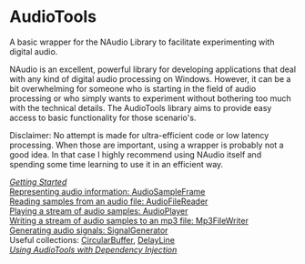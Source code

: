 # AudioTools
A basic wrapper for the NAudio Library to facilitate experimenting with digital audio.    

NAudio is an excellent, powerful library for developing applications that deal with any kind of digital audio processing on Windows. However, it can be a bit overwhelming for someone who is starting in the field of audio processing or who simply wants to experiment without bothering too much with the technical details.
The AudioTools library aims to provide easy access to basic functionality for those scenario's.    
    
Disclaimer: No attempt is made for ultra-efficient code or low latency processing. When those are important, using a wrapper is probably not a good idea. In that case I highly recommend using NAudio itself and spending some time learning to use it in an efficient way.

*[Getting Started](Docs/GettingStarted.md)*    
[Representing audio information: AudioSampleFrame](Docs/AudioSampleFrame.md)   
[Reading samples from an audio file: AudioFileReader](Docs/AudioFileReader.md)   
[Playing a stream of audio samples: AudioPlayer](Docs/AudioPlayer.md)       
[Writing a stream of audio samples to an mp3 file: Mp3FileWriter](Docs/Mp3FileWriter.md)    
[Generating audio signals: SignalGenerator](Docs/SignalGenerator.md)    
Useful collections: [CircularBuffer](Docs/circularBuffer.md), [DelayLine](Docs/DelayLine.md)     
*[Using AudioTools with Dependency Injection](Docs/DependencyInjection.md)*
  
